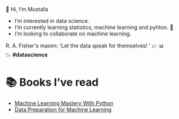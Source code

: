 👋 Hi, I’m Mustafa
- I’m interested in data science.
- I’m currently learning statistics, machine learning and pyhton. 👀
- I’m looking to collaborate on machine learning.

R. A. Fisher's maxim: 'Let the data speak for themselves! ' :chart_with_upwards_trend: :bar_chart: :chart_with_downwards_trend: **#datascience**

📚 Books I’ve read
==================================
- [Machine Learning Mastery With Python](https://machinelearningmastery.com/machine-learning-with-python/)
- [Data Preparation for Machine Learning](https://machinelearningmastery.com/data-preparation-for-machine-learning/)


<!---
muscak/muscak is a ✨ special ✨ repository because its `README.md` (this file) appears on your GitHub profile.
You can click the Preview link to take a look at your changes.
--->
